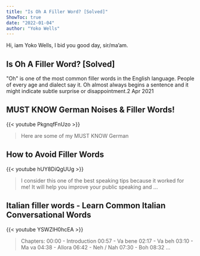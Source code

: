 ```yaml
---
title: "Is Oh A Filler Word? [Solved]"
ShowToc: true 
date: "2022-01-04"
author: "Yoko Wells" 
---
```


Hi, iam Yoko Wells, I bid you good day, sir/ma’am.
## Is Oh A Filler Word? [Solved]
"Oh" is one of the most common filler words in the English language. People of every age and dialect say it. Oh almost always begins a sentence and it might indicate subtle surprise or disappointment.2 Apr 2021

## MUST KNOW German Noises & Filler Words!
{{< youtube PkgnqfFnUzo >}}
>Here are some of my MUST KNOW German 

## How to Avoid Filler Words
{{< youtube hUY8DiQgUUg >}}
>I consider this one of the best speaking tips because it worked for me! It will help you improve your public speaking and ...

## Italian filler words - Learn Common Italian Conversational Words
{{< youtube YSWZlH0hcEA >}}
>Chapters: 00:00 - Introduction 00:57 - Va bene 02:17 - Va beh 03:10 - Ma va 04:38 - Allora 06:42 - Neh / Nah 07:30 - Boh 08:32 ...

